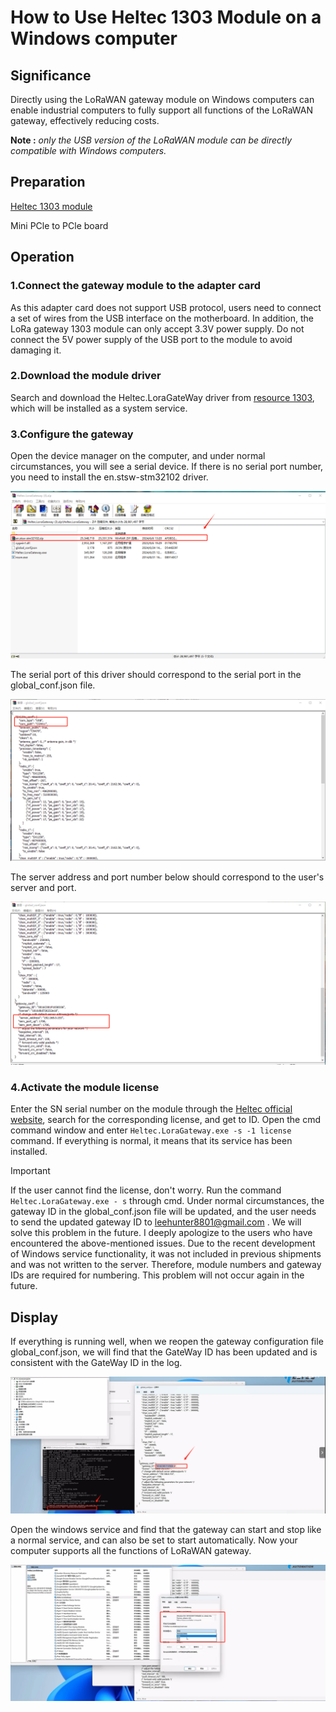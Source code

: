 # How to Use Heltec 1303 Module on a Windows computer

## Significance

Directly using the LoRaWAN gateway module on Windows computers can enable industrial computers to fully support all functions of the LoRaWAN gateway, effectively reducing costs. 

**Note :** *only the USB version of the LoRaWAN module can be directly compatible with Windows computers.*

## Preparation

[Heltec 1303 module](https://heltec.org/project/ht1303/)

Mini PCle to PCle board

## Operation

### 1.Connect the gateway module to the adapter card

As this adapter card does not support USB protocol, users need to connect a set of wires from the USB interface on the motherboard. In addition, the LoRa gateway 1303 module can only accept 3.3V power supply. Do not connect the 5V power supply of the USB port to the module to avoid damaging it.

### 2.Download the module driver

Search and download the Heltec.LoraGateWay driver from [resource 1303](https://resource.heltec.cn/download/HT-1303), which will be installed as a system service.

### 3.Configure the gateway

Open the device manager on the computer, and under normal circumstances, you will see a serial device. If there is no serial port number, you need to install the en.stsw-stm32102 driver. 

![](img/how_to_use_heltec_1303_module_on_a_windows_computer\01.png)

The serial port of this driver should correspond to the serial port in the global_conf.json file. 

![](img/how_to_use_heltec_1303_module_on_a_windows_computer\02.png)

The server address and port number below should correspond to the user's server and port.

![](img/how_to_use_heltec_1303_module_on_a_windows_computer\03.png)

### 4.Activate the module license

Enter the SN serial number on the module through the [Heltec official website](https://resource.heltec.cn/search), search for the corresponding license, and get to ID. Open the cmd command window and enter `Heltec.LoraGateway.exe -s -1 license`  command. If everything is normal, it means that its service has been installed.

> [!IMPORTANT]
>
> If the user cannot find the license, don't worry. Run the command `Heltec.LoraGateway.exe - s` through cmd. Under normal circumstances, the gateway ID in the global_conf.json file will be updated, and the user needs to send the updated gateway ID to leehunter8801@gmail.com . We will solve this problem in the future.
> I deeply apologize to the users who have encountered the above-mentioned issues. Due to the recent development of Windows service functionality, it was not included in previous shipments and was not written to the server. Therefore, module numbers and gateway IDs are required for numbering. This problem will not occur again in the future.

## Display

If everything is running well, when we reopen the gateway configuration file global_conf.json, we will find that the GateWay ID has been updated and is consistent with the GateWay ID in the log.

![](img/how_to_use_heltec_1303_module_on_a_windows_computer\04.png)

Open the windows service and find that the gateway can start and stop like a normal service, and can also be set to start automatically. Now your computer supports all the functions of LoRaWAN gateway.

![](img/how_to_use_heltec_1303_module_on_a_windows_computer\05.png)







